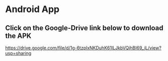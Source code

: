 # Android App

## Click on the Google-Drive link below to download the APK

https://drive.google.com/file/d/1g-6tzplxNKDuhK61lLJkbVQjhBI69_jL/view?usp=sharing 
